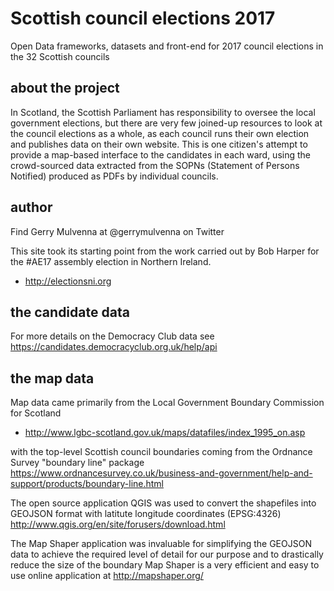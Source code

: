 # Scottish council elections 2017
Open Data frameworks, datasets and front-end for 2017 council elections in the 32 Scottish councils

## about the project
In Scotland, the Scottish Parliament has responsibility to oversee the local government elections, but there are very few joined-up resources to look at the council elections as a whole, 
as each council runs their own election and publishes data on their own website. This is one citizen's attempt to provide a map-based interface to the candidates in each ward, using the
crowd-sourced data extracted from the SOPNs (Statement of Persons Notified) produced as PDFs by individual councils.


## author
Find Gerry Mulvenna at @gerrymulvenna on Twitter

This site took its starting point from the work carried out by Bob Harper for the #AE17 assembly election in Northern Ireland.
* http://electionsni.org

## the candidate data
For more details on the Democracy Club data see https://candidates.democracyclub.org.uk/help/api

## the map data
Map data came primarily from the Local Government Boundary Commission for Scotland
* http://www.lgbc-scotland.gov.uk/maps/datafiles/index_1995_on.asp

with the top-level Scottish council boundaries coming from the Ordnance Survey "boundary line" package
https://www.ordnancesurvey.co.uk/business-and-government/help-and-support/products/boundary-line.html

The open source application QGIS was used to convert the shapefiles into GEOJSON format with latitute longitude coordinates (EPSG:4326)
http://www.qgis.org/en/site/forusers/download.html

The Map Shaper application was invaluable for simplifying the GEOJSON data to achieve the required level of detail for our purpose and to drastically reduce the size of the boundary
Map Shaper is a very efficient and easy to use online application at http://mapshaper.org/

